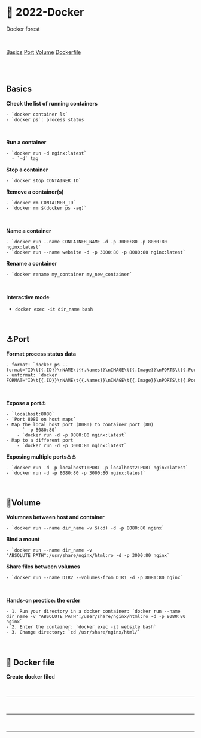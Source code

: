 # 🐳 2022-Docker

Docker forest

<br>

[Basics](#basiocs)
[Port](#port)
[Volume](#volume)
[Dockerfile](#dockerfile)

<br>
<br>

## <span id="basics">Basics</span>

  **Check the list of running containers**

    - `docker container ls` 
    - `docker ps`: process status 

<br>

  **Run a container**

    - `docker run -d nginx:latest`
      - `-d` tag

  **Stop a container**

    - `docker stop CONTAINER_ID`

  **Remove a container(s)**

    - `docker rm CONTAINER_ID`
    - `docker rm $(docker ps -aq)`

<br>

  **Name a container**
  
    - `docker run --name CONTAINER_NAME -d -p 3000:80 -p 8080:80 nginx:latest`
    - `docker run --name website -d -p 3000:80 -p 8080:80 nginx:latest`

  **Rename a container**

    - `docker rename my_container my_new_container`

<br>

**Interactive mode**

- `docker exec -it dir_name bash`

<br>

## <span id="port">⚓Port</span>

  **Format process status data**

    - format: `docker ps --format="ID\t{{.ID}}\nNAME\t{{.Names}}\nIMAGE\t{{.Image}}\nPORTS\t{{.Ports}}\nCOMMAND\t{{.Command}}\nCREATED\t{{.CreatedAt}}\nSTATUS\t{{.Status}}\n"`
    - unformat: `docker FORMAT="ID\t{{.ID}}\nNAME\t{{.Names}}\nIMAGE\t{{.Image}}\nPORTS\t{{.Ports}}\nCOMMAND\t{{.Command}}\nCREATED\t{{.CreatedAt}}\nSTATUS\t{{.Status}}\n"`

 <br>

  **Expose a port⚓**</span>

    - `localhost:8080`
    - `Port 8080 on host maps`
    - Map the local host port (8080) to container port (80)
        - ` -p 8080:80`
        - `docker run -d -p 8080:80 nginx:latest`
    - Map to a different port
        - `docker run -d -p 3000:80 nginx:latest`

  **Exposing multiple ports⚓⚓**

    - `docker run -d -p localhost1:PORT -p localhost2:PORT nginx:latest`
    - `docker run -d -p 8080:80 -p 3000:80 nginx:latest`

<br>

## <span id="volumn">🧳Volume</span>

  **Volumnes between host and container**

    - `docker run --name dir_name -v $(cd) -d -p 8080:80 nginx`
  
  **Bind a mount**
    
    - `docker run --name dir_name -v "ABSOLUTE_PATH":/usr/share/nginx/html:ro -d -p 3000:80 nginx`

  **Share files between volumes**

    - `docker run --name DIR2 --volumes-from DIR1 -d -p 8081:80 nginx`

<br>

  **Hands-on prectice: the order**

    - 1. Run your directory in a docker container: `docker run --name dir_name -v "ABSOLUTE_PATH":/user/share/nginx/html:ro -d -p 8080:80 nginx`
    - 2. Enter the container: `docker exec -it website bash`
    - 3. Change directory: `cd /usr/share/nginx/html/`

<br> 


## <span id="dockerfile">🐳 Docker file</span>

**Create docker file**d

<br>


****

<br>

****

<br>

****

<br>